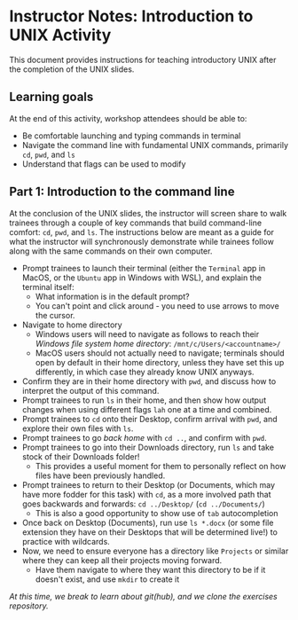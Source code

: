 # Instructor Notes: Introduction to UNIX Activity

This document provides instructions for teaching introductory UNIX after the completion of the UNIX slides.

## Learning goals

At the end of this activity, workshop attendees should be able to:

+ Be comfortable launching and typing commands in terminal
+ Navigate the command line with fundamental UNIX commands, primarily `cd`, `pwd`, and `ls`
+ Understand that flags can be used to modify


## Part 1: Introduction to the command line

At the conclusion of the UNIX slides, the instructor will screen share to walk trainees through a couple of key commands that build command-line comfort: `cd`, `pwd`, and `ls`.
The instructions below are meant as a guide for what the instructor will synchronously demonstrate while trainees follow along with the same commands on their own computer.

+ Prompt trainees to launch their terminal (either the `Terminal` app in MacOS, or the `Ubuntu` app in Windows with WSL), and explain the terminal itself:
  + What information is in the default prompt?
  + You can't point and click around - you need to use arrows to move the cursor.
+ Navigate to home directory
  + Windows users will need to navigate as follows to reach their _Windows file system home directory_: `/mnt/c/Users/<accountname>/`
  + MacOS users should not actually need to navigate; terminals should open by default in their home directory, unless they have set this up differently, in which case they already know UNIX anyways.
+ Confirm they are in their home directory with `pwd`, and discuss how to interpret the output of this command.
+ Prompt trainees to run `ls` in their home, and then show how output changes when using different flags `lah` one at a time and combined.
+ Prompt trainees to `cd` onto their Desktop, confirm arrival with `pwd`, and explore their own files with `ls`.
+ Prompt trainees to go _back home_ with `cd ..`, and confirm with `pwd`.
+ Prompt trainees to go into their Downloads directory, run `ls` and take stock of their Downloads folder!
  + This provides a useful moment for them to personally reflect on how files have been previously handled.
+ Prompt trainees to return to their Desktop (or Documents, which may have more fodder for this task) with `cd`, as a more involved path that goes backwards and forwards: `cd ../Desktop/` (`cd ../Documents/`)
  + This is also a good opportunity to show use of `tab` autocompletion
+ Once back on Desktop (Documents), run use `ls *.docx` (or some file extension they have on their Desktops that will be determined live!) to practice with wildcards.
+ Now, we need to ensure everyone has a directory like `Projects` or similar where they can keep all their projects moving forward.
  + Have them navigate to where they want this directory to be if it doesn't exist, and use `mkdir` to create it


_At this time, we break to learn about git(hub), and we clone the exercises repository._


